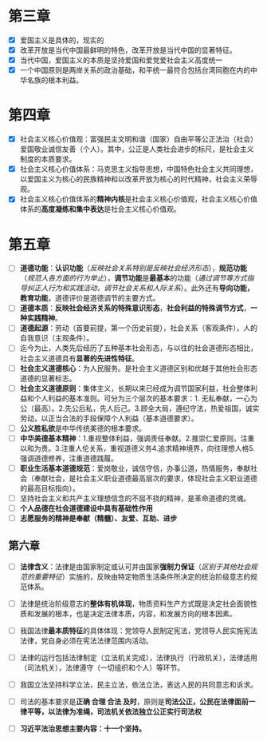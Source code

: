 # 第三章

 - [x] 爱国主义是具体的，现实的
 - [x] 改革开放是当代中国最鲜明的特色，改革开放是当代中国的显著特征。
 - [x] 当代中国，爱国主义的本质是坚持爱国和爱党爱社会主义高度统一
 - [x] 一个中国原则是两岸关系的政治基础，和平统一最符合包括台湾同胞在内的中华名族的根本利益。

# 第四章
 - [x] 社会主义核心价值观：富强民主文明和谐（国家）自由平等公正法治（社会）爱国敬业诚信友善（个人）。其中，公正是人类社会进步的标尺，是社会主义制度的本质要求。
 - [x] 社会主义核心价值体系：马克思主义指导思想，中国特色社会主义共同理想，以爱国主义为核心的民族精神和以改革开放为核心的时代精神，社会主义荣辱观。
 - [x] 社会主义核心价值体系的**精神内核**是社会主义核心价值观，社会主义核心价值体系的**高度凝练和集中表达**是社会主义核心价值观。

# 第五章
- [ ] **道德功能**：**认识功能**（*反映社会关系特别是反映社会经济形态*），**规范功能**（*规范人各方面的行为举止*），**调节功能**是**最基本**的功能（*通过调节等方式指导纠正人行为和实践活动，调节社会关系和人际关系*）。此外还有**导向功能，教育功能**，道德评价是道德调节的主要方式。
- [ ] **道德本质**：**反映社会经济关系的特殊意识形态**，**社会利益的特殊调节方式**，**一种实践精神**。
- [ ] **道德起源**：劳动（首要前提，第一个历史前提），社会关系（客观条件），人的自我意识（主观条件）。
- [ ] 迄今为止，人类先后经历了五种基本社会形态，与以往的社会道德形态相比，社会主义道德具有**显著的先进性特征**。
- [ ] **社会主义道德核心**：为人民服务。是社会主义道德区别和优越于其他社会形态道德的显著标志。
- [ ] **社会主义道德原则**：集体主义，长期以来已经成为调节国家利益，社会整体利益和个人利益的基本准则。可分为三个层次的基本要求：1. 无私奉献，一心为公（最高）。2.先公后私，先人后己。3.顾全大局，遵纪守法，热爱祖国，诚实劳动，以正当合法的手段保障个人利益（基本道德要求）。
- [ ] **公义胜私欲**是中华传统美德的根本要求。
- [ ] **中华美德基本精神**：1.重视整体利益，强调责任奉献。2.推崇仁爱原则，注重以和为贵。3.注重人伦关系，重视道德义务4.追求精神境界，向往理想人格5.强调道德修养，注重道德践履。
- [ ] **职业生活基本道德规范**：爱岗敬业，诚信守信，办事公道，热情服务，奉献社会（奉献社会，是社会主义职业道德最高层次的要求，体现社会主义职业道德的最高目标指向）。
- [ ] 坚持社会主义和共产主义理想信念的不屈不挠的精神，是革命道德的灵魂。
- [ ] **个人品德在社会道德建设中具有基础性作用**
- [ ] **志愿服务的精神是奉献（精髓）、友爱、互助、进步**

## 第六章

 - [ ] **法律含义**：法律是由国家制定或认可并由国家**强制力保证**（*区别于其他社会规范的重要特征*）实施的，反映由特定物质生活条件所决定的统治阶级意志的规范体系。
 - [ ] 法律是统治阶级意志的**整体有机体现**，物质资料生产方式既是决定社会面貌性质和发展的根本，也是决定法律本质，内容，和发展方向的根本因素。
 - [ ] 我国法律**最本质特征**的具体体现：党领导人民制定宪法，党领导人民实施宪法法律，党自身必须在宪法法律范围内活动。
 - [ ] 法律的运行包括法律制定（立法机关完成），法律执行（行政机关），法律适用（司法机关），法律遵守（一切组织和个人）等环节。
 - [ ] 我国立法坚持科学立法，民主立法，依法立法，表达人民的共同意志和诉求。
 - [ ] 司法的基本要求是**正确 合理 合法 及时**，原则是**司法公正，公民在法律面前一律平等，以法律为准绳，司法机关依法独立公正实行司法权**
 - [ ] **习近平法治思想主要内容：十一个坚持。**








<!--stackedit_data:
eyJoaXN0b3J5IjpbLTM1MjUzOTgwNiwtMzE2NTczNjg2LDExMD
QzMjY2MywtNDAyOTMwNzQzXX0=
-->